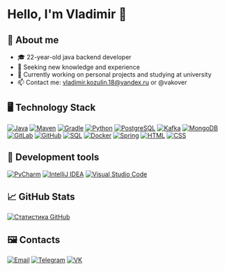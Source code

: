 # Hello, I'm Vladimir 👋

## 📌 About me
- 🎓 22-year-old java backend developer
- 🌱 Seeking new knowledge and experience
- 💼 Currently working on personal projects and studying at university
- 📫 Contact me: vladimir.kozulin.18@yandex.ru or @vakover

## 🖥 Technology Stack
[![Java](https://img.shields.io/badge/Java-007396?style=for-the-badge&logo=java&logoColor=white)](https://www.java.com/)
[![Maven](https://img.shields.io/badge/Maven-007396?style=for-the-badge&logo=maven&logoColor=white)](https://maven.apache.org/)
[![Gradle](https://img.shields.io/badge/Gradle-003B57?style=for-the-badge&logo=gradle&logoColor=white)](https://gradle.org/)
[![Python](https://img.shields.io/badge/Python-3776AB?style=for-the-badge&logo=python&logoColor=white)](https://www.python.org/)
[![PostgreSQL](https://img.shields.io/badge/PostgreSQL-336791?style=for-the-badge&logo=postgresql&logoColor=white)](https://www.postgresql.org/)
[![Kafka](https://img.shields.io/badge/Kafka-E34F26?style=for-the-badge&logoColor=white)](https://kafka.apache.org/)
[![MongoDB](https://img.shields.io/badge/MongoDB-47A248?style=for-the-badge&logo=mongodb&logoColor=white)](https://www.mongodb.com/)
[![GitLab](https://img.shields.io/badge/GitHub-000000?style=for-the-badge&logo=github&logoColor=while)](https://github.com/)
[![GitHub](https://img.shields.io/badge/GitLab-FCA121?style=for-the-badge&logo=gitlab&logoColor=white)](https://about.gitlab.com/)
[![SQL](https://img.shields.io/badge/SQL-003B57?style=for-the-badge&logo=sql&logoColor=white)](https://en.wikipedia.org/wiki/SQL)
[![Docker](https://img.shields.io/badge/Docker-2496ED?style=for-the-badge&logo=docker&logoColor=white)](https://www.docker.com/)
[![Spring](https://img.shields.io/badge/Spring-6DB33F?style=for-the-badge&logo=spring&logoColor=white)](https://spring.io/)
[![HTML](https://img.shields.io/badge/HTML5-E34F26?style=for-the-badge&logo=html5&logoColor=white)](https://html.spec.whatwg.org/)
[![CSS](https://img.shields.io/badge/CSS3-1572B6?style=for-the-badge&logo=css3&logoColor=white)](https://www.w3.org/Style/CSS/Overview.en.html)


## 🔧 Development tools
[![PyCharm](https://img.shields.io/badge/PyCharm-000000?style=for-the-badge&logo=pycharm&logoColor=white)](https://www.jetbrains.com/pycharm/)
[![IntelliJ IDEA](https://img.shields.io/badge/IntelliJ_IDEA-000000?style=for-the-badge&logo=intellij-idea&logoColor=white)](https://www.jetbrains.com/idea/)
[![Visual Studio Code](https://img.shields.io/badge/Visual_Studio_Code-007ACC?style=for-the-badge&logo=visual-studio-code&logoColor=white)](https://code.visualstudio.com/)

## 📈 GitHub Stats
[![Статистика GitHub](https://github-readme-stats.vercel.app/api?username=VladimirKozulin&theme=radical)](https://github.com/anuraghazra/github-readme-stats)

## 🖼 Contacts
[![Email](https://img.shields.io/badge/Email-vladimir.kozulin.18%40yandex.ru-red?style=for-the-badge&logo=gmail)](mailto:vladimir.kozulin.18@yandex.ru)
[![Telegram](https://img.shields.io/badge/Telegram-%40vakover-blue?style=for-the-badge&logo=telegram)](https://t.me/vakover)
[![VK](https://img.shields.io/badge/VK-%40overlord16-9cf?style=for-the-badge&logo=vk)](https://vk.com/overlord16)
